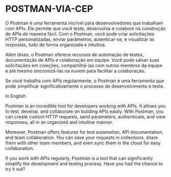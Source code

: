 # POSTMAN-VIA-CEP
O Postman é uma ferramenta incrível para desenvolvedores que trabalham com APIs. Ele permite que você teste, desenvolva e colabore na construção de APIs de maneira fácil. Com o Postman, você pode criar solicitações HTTP personalizadas, enviar parâmetros, autenticar-se, e visualizar as respostas, tudo de forma organizada e intuitiva.

Além disso, o Postman oferece recursos de automação de testes, documentação de APIs e colaboração em equipe. Você pode salvar suas solicitações em coleções, compartilhá-las com outros membros da equipe e até mesmo sincronizá-las na nuvem para facilitar a colaboração.

Se você trabalha com APIs regularmente, o Postman é uma ferramenta que pode simplificar significativamente o processo de desenvolvimento e teste. 

In English

Postman is an incredible tool for developers working with APIs. It allows you to test, develop, and collaborate on building APIs easily. With Postman, you can create custom HTTP requests, send parameters, authenticate, and view responses, all in an organized and intuitive manner.

Moreover, Postman offers features for test automation, API documentation, and team collaboration. You can save your requests in collections, share them with other team members, and even sync them in the cloud for easy collaboration.

If you work with APIs regularly, Postman is a tool that can significantly simplify the development and testing process. Have you had the chance to try it out?
